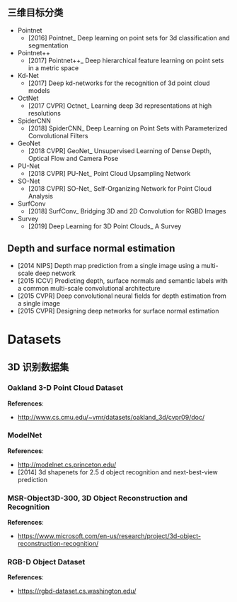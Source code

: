 ##  三维目标分类
- Pointnet
    - [2016] Pointnet_ Deep learning on point sets for 3d classification and segmentation
- Pointnet++
    - [2017] Pointnet++_ Deep hierarchical feature learning on point sets in a metric space
- Kd-Net
    - [2017] Deep kd-networks for the recognition of 3d point cloud models
- OctNet
    - [2017 CVPR] Octnet_ Learning deep 3d representations at high resolutions
- SpiderCNN
    - [2018] SpiderCNN_ Deep Learning on Point Sets with Parameterized Convolutional Filters
- GeoNet
    - [2018 CVPR] GeoNet_ Unsupervised Learning of Dense Depth, Optical Flow and Camera Pose
- PU-Net
    - [2018 CVPR] PU-Net_ Point Cloud Upsampling Network
- SO-Net
    - [2018 CVPR] SO-Net_ Self-Organizing Network for Point Cloud Analysis
- SurfConv
    - [2018] SurfConv_ Bridging 3D and 2D Convolution for RGBD Images
- Survey
    - [2019] Deep Learning for 3D Point Clouds_ A Survey


## Depth and surface normal estimation
- [2014 NIPS] Depth map prediction from a single image using a multi-scale deep network
- [2015 ICCV] Predicting depth, surface normals and semantic labels with a common multi-scale convolutional architecture
- [2015 CVPR]  Deep convolutional neural fields for depth estimation from a single image
- [2015 CVPR] Designing deep networks for surface normal estimation

# Datasets
## 3D 识别数据集

### Oakland 3-D Point Cloud Dataset
**References**:
- http://www.cs.cmu.edu/~vmr/datasets/oakland_3d/cvpr09/doc/

### ModelNet
**References**:
- http://modelnet.cs.princeton.edu/
- [2014] 3d shapenets for 2.5 d object recognition and next-best-view prediction

### MSR-Object3D-300, 3D Object Reconstruction and Recognition
**References**:
- https://www.microsoft.com/en-us/research/project/3d-object-reconstruction-recognition/

### RGB-D Object Dataset
**References**:
- https://rgbd-dataset.cs.washington.edu/

